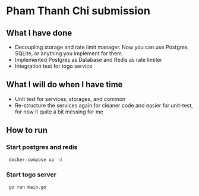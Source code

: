 # Pham Thanh Chi submission

## What I have done
- Decoupling storage and rate limit manager. Now you can use Postgres, SQLite, or anything you implement for them.
- Implemented Postgres as Database and Redis as rate limiter  
- Integration test for togo service

## What I will do when I have time
- Unit test for services, storages, and common
- Re-structure the services again for cleaner code and easier for unit-test, for now it quite a bit messing for me

## How to run

### Start postgres and redis
```bash
 docker-compose up -d
```

### Start togo server
```bash
 go run main.go
```